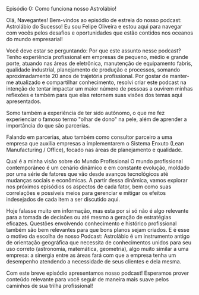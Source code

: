 Episódio 0: Como funciona nosso Astrolábio!

Olá, Navegantes! Bem-vindos ao episódio de estreia do nosso podcast: Astrolábio do Sucesso! Eu sou Felipe Oliveira e estou aqui para navegar com vocês pelos desafios e oportunidades que estão contidos nos oceanos do mundo empresarial!

Você deve estar se perguntando: Por que este assunto nesse podcast?
Tenho experiência profissional em empresas de pequeno, médio e grande porte, atuando nas áreas de eletrônica, manutenção de equipamento fabris, qualidade industrial, planejamento de produção e processos, somando aproximadamente 20 anos de trajetória profissional. Por gostar de manter-me atualizado e compartilhar conhecimento, resolvi criar este podcast na intenção de tentar impactar um maior número de pessoas a ouvirem minhas reflexões e também para que elas retornem suas visões dos temas aqui apresentados.

Somo também a experiência de ter sido autônomo, o que me fez experienciar o famoso termo "olhar de dono" na pele, além de aprender a importância do que são parcerias.

Falando em parcerias, atuo também como consultor parceiro a uma empresa que auxilia empresas a implementarem o Sistema Enxuto (Lean Manufacturing / Office), focado nas áreas de planejamento e qualidade.

Qual é a minha visão sobre do Mundo Profissional
O mundo profissional contemporâneo é um cenário dinâmico e em constante evolução, moldado por uma série de fatores que vão desde avanços tecnológicos até mudanças sociais e econômicas. A partir dessa dinâmica, vamos explorar nos próximos episódios os aspectos de cada fator, bem como suas correlações e possíveis meios para gerenciar e mitigar os efeitos indesejados de cada item a ser discutido aqui.

Hoje falasse muito em informação, mas esta por si só não é algo relevante para a tomada de decisões ou até mesmo a geração de estratégias eficazes. Questões envolvendo conhecimento e histórico profissional também são bem relevantes para que bons planos sejam criados. E é esse o motivo da escolha de nosso Podcast: Astrolábio é um instrumento antigo de orientação geográfica que necessita de conhecimentos unidos para seu uso correto (astronomia, matemática, geometria), algo muito similar a uma empresa: a sinergia entre as áreas fará com que a empresa tenha um desempenho atendendo a necessidade de seus clientes e dela mesma.

Com este breve episódio apresentamos nosso podcast! Esperamos prover conteúdo relevante para você seguir de maneira mais suave pelos caminhos de sua trilha profissional!